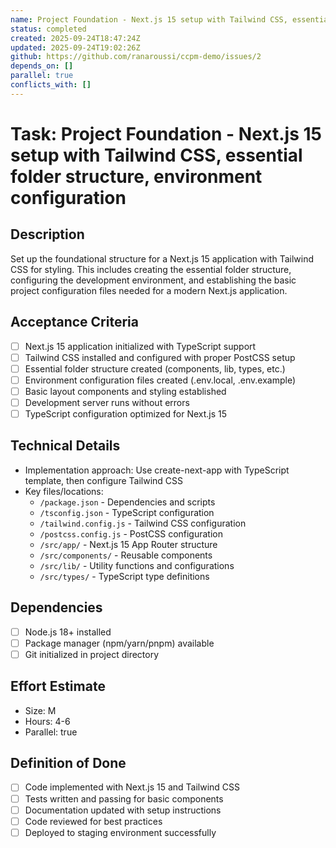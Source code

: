 ```yaml
---
name: Project Foundation - Next.js 15 setup with Tailwind CSS, essential folder structure, environment configuration
status: completed
created: 2025-09-24T18:47:24Z
updated: 2025-09-24T19:02:26Z
github: https://github.com/ranaroussi/ccpm-demo/issues/2
depends_on: []
parallel: true
conflicts_with: []
---
```


# Task: Project Foundation - Next.js 15 setup with Tailwind CSS, essential folder structure, environment configuration

## Description

Set up the foundational structure for a Next.js 15 application with Tailwind CSS for styling. This includes creating the essential folder structure, configuring the development environment, and establishing the basic project configuration files needed for a modern Next.js application.

## Acceptance Criteria

- [ ] Next.js 15 application initialized with TypeScript support
- [ ] Tailwind CSS installed and configured with proper PostCSS setup
- [ ] Essential folder structure created (components, lib, types, etc.)
- [ ] Environment configuration files created (.env.local, .env.example)
- [ ] Basic layout components and styling established
- [ ] Development server runs without errors
- [ ] TypeScript configuration optimized for Next.js 15

## Technical Details

- Implementation approach: Use create-next-app with TypeScript template, then configure Tailwind CSS
- Key files/locations:
  - `/package.json` - Dependencies and scripts
  - `/tsconfig.json` - TypeScript configuration
  - `/tailwind.config.js` - Tailwind CSS configuration
  - `/postcss.config.js` - PostCSS configuration
  - `/src/app/` - Next.js 15 App Router structure
  - `/src/components/` - Reusable components
  - `/src/lib/` - Utility functions and configurations
  - `/src/types/` - TypeScript type definitions

## Dependencies

- [ ] Node.js 18+ installed
- [ ] Package manager (npm/yarn/pnpm) available
- [ ] Git initialized in project directory

## Effort Estimate

- Size: M
- Hours: 4-6
- Parallel: true

## Definition of Done

- [ ] Code implemented with Next.js 15 and Tailwind CSS
- [ ] Tests written and passing for basic components
- [ ] Documentation updated with setup instructions
- [ ] Code reviewed for best practices
- [ ] Deployed to staging environment successfully
